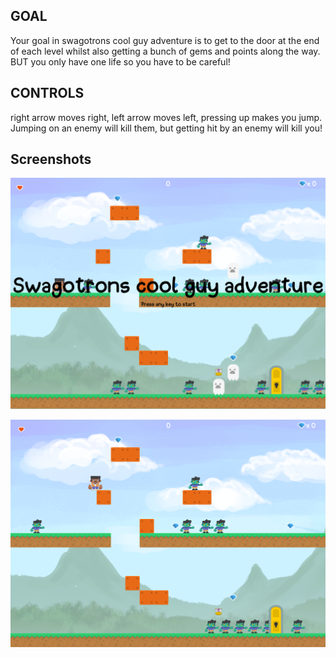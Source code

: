 
## GOAL
Your goal in swagotrons cool guy adventure is to get to the door at the end of each level whilst also getting a bunch of gems and points along the way. BUT you only have one life so you have to be careful!

## CONTROLS
right arrow moves right, left arrow moves left, pressing up makes you jump. Jumping on an enemy will kill them, but getting hit by an enemy will kill you!

## Screenshots
![Title screen](https://raw.githubusercontent.com/swagotron/my-platformer-game/main/Screenschots/startscreen.png)

![Play screen](https://raw.githubusercontent.com/swagotron/my-platformer-game/main/Screenschots/game.PNG)
